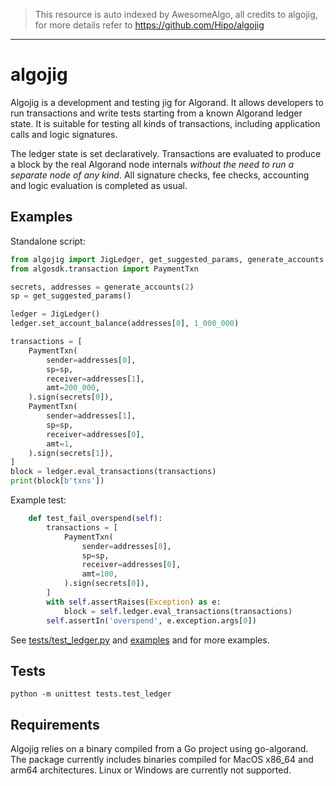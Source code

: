 > This resource is auto indexed by AwesomeAlgo, all credits to algojig, for more details refer to https://github.com/Hipo/algojig

---

# algojig

Algojig is a development and testing jig for Algorand. It allows developers to run transactions and write tests starting from a known Algorand ledger state. It is suitable for testing all kinds of transactions, including application calls and logic signatures.

The ledger state is set declaratively. Transactions are evaluated to produce a block by the real Algorand node internals _without the need to run a separate node of any kind_. All signature checks, fee checks, accounting and logic evaluation is completed as usual.

## Examples

Standalone script:
```py
from algojig import JigLedger, get_suggested_params, generate_accounts
from algosdk.transaction import PaymentTxn

secrets, addresses = generate_accounts(2)
sp = get_suggested_params()

ledger = JigLedger()
ledger.set_account_balance(addresses[0], 1_000_000)

transactions = [
    PaymentTxn(
        sender=addresses[0],
        sp=sp,
        receiver=addresses[1],
        amt=200_000,
    ).sign(secrets[0]),
    PaymentTxn(
        sender=addresses[1],
        sp=sp,
        receiver=addresses[0],
        amt=1,
    ).sign(secrets[1]),
]
block = ledger.eval_transactions(transactions)
print(block[b'txns'])
```

Example test:
```py
    def test_fail_overspend(self):
        transactions = [
            PaymentTxn(
                sender=addresses[0],
                sp=sp,
                receiver=addresses[0],
                amt=100,
            ).sign(secrets[0]),
        ]
        with self.assertRaises(Exception) as e:
            block = self.ledger.eval_transactions(transactions)
        self.assertIn('overspend', e.exception.args[0])
```

See [tests/test_ledger.py](tests/test_ledger.py) and [examples](examples/) and for more examples.

## Tests

```
python -m unittest tests.test_ledger
```


## Requirements

Algojig relies on a binary compiled from a Go project using go-algorand. The package currently includes binaries compiled for MacOS x86_64 and arm64 architectures. Linux or Windows are currently not supported.
